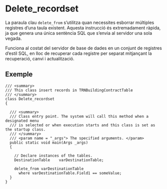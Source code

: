# Delete_recordset

La paraula clau ```delete_from``` s’utilitza quan necessites esborrar múltiples registres d’una taula existent. 
Aquesta instrucció és extremadament ràpida, ja que genera una única sentència SQL que s’envia al servidor una sola vegada.

Funciona al costat del servidor de base de dades en un conjunt de registres d’estil SQL, en lloc de recuperar cada registre per 
separat mitjançant la recuperació, canvi i actualització.

## Exemple
```
/// <summary>
/// This class insert records in TRNBuildingContractTable
/// </summary>
class Delete_recordset
{

  /// <summary>
  /// Class entry point. The system will call this method when a designated menu
  /// is selected or when execution starts and this class is set as the startup class.
  /// </summary>
  /// <param name = "_args"> The specified arguments. </param>
  public static void main(Args _args)
  { 

    // Declare instances of the tables.
    DestinationTable    varDestinationTable;

    delete_from varDestinationTable
      where varDestinationTable.Field1 == someValue;
  }
}
```
